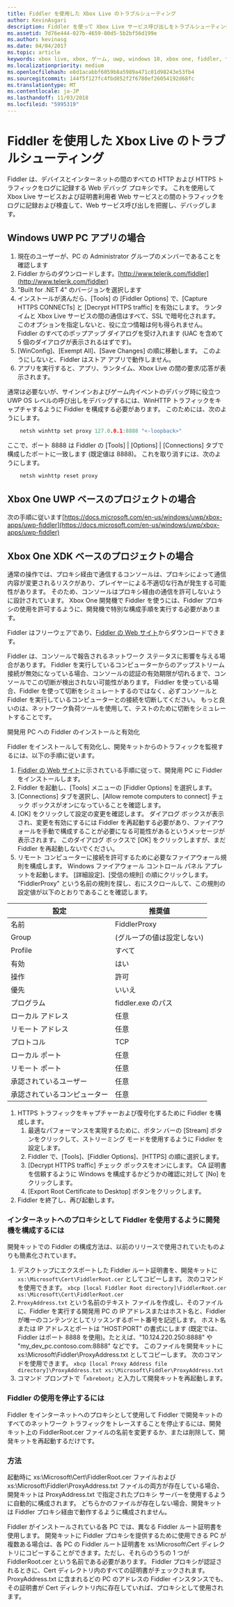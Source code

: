 ```yaml
---
title: Fiddler を使用した Xbox Live のトラブルシューティング
author: KevinAsgari
description: Fiddler を使って Xbox Live サービス呼び出しをトラブルシューティングする方法について説明します。
ms.assetid: 7d76e444-027b-4659-80d5-5b2bf56d199e
ms.author: kevinasg
ms.date: 04/04/2017
ms.topic: article
keywords: xbox live, xbox, ゲーム, uwp, windows 10, xbox one, fiddler, サービス呼び出し, トラブルシューティング
ms.localizationpriority: medium
ms.openlocfilehash: e8d1acabbf6059b8a5989a471c01d98243e53fb4
ms.sourcegitcommit: 144f5f127fc4fbd852f2f6780ef26054192d68fc
ms.translationtype: MT
ms.contentlocale: ja-JP
ms.lasthandoff: 11/03/2018
ms.locfileid: "5995319"
---
```

# <a name="troubleshooting-xbox-live-using-fiddler"></a>Fiddler を使用した Xbox Live のトラブルシューティング

Fiddler は、デバイスとインターネットの間のすべての HTTP および HTTPS トラフィックをログに記録する Web デバッグ プロキシです。 これを使用して Xbox Live サービスおよび証明書利用者 Web サービスとの間のトラフィックをログに記録および検査して、Web サービス呼び出しを把握し、デバッグします。

## <a name="for-windows-uwp-pc-apps"></a>Windows UWP PC アプリの場合

1. 現在のユーザーが、PC の Administrator グループのメンバーであることを確認します
1. Fiddler からのダウンロードします。[http://www.telerik.com/fiddler](http://www.telerik.com/fiddler)
1. "Built for .NET 4" のバージョンを選択します
1. インストールが済んだら、[Tools] の [Fiddler Options] で、[Capture HTTPS CONNECTs] と [Decrypt HTTPS traffic] を有効にします。  ランタイムと Xbox Live サービスの間の通信はすべて、SSL で暗号化されます。  このオプションを指定しないと、役に立つ情報は何も得られません。  Fiddler のすべてのポップアップ ダイアログを受け入れます (UAC を含めて 5 個のダイアログが表示されるはずです)。
1. [WinConfig]、[Exempt All]、[Save Changes] の順に移動します。  このようにしないと、Fiddler はストア アプリで動作しません。
1. アプリを実行すると、アプリ、ランタイム、Xbox Live の間の要求/応答が表示されます。

通常は必要ないが、サインインおよびゲーム内イベントのデバッグ時に役立つ UWP OS レベルの呼び出しをデバッグするには、WinHTTP トラフィックをキャプチャするように Fiddler を構成する必要があります。
このためには、次のようにします。
```cpp
    netsh winhttp set proxy 127.0.0.1:8888 "<-loopback>"
```
ここで、ポート 8888 は Fiddler の [Tools] | [Options] | [Connections] タブで構成したポートに一致します (既定値は 8888)。
これを取り消すには、次のようにします。
```cpp
    netsh winhttp reset proxy
```

## <a name="for-xbox-one-uwp-based-projects"></a>Xbox One UWP ベースのプロジェクトの場合

次の手順に従います[https://docs.microsoft.com/en-us/windows/uwp/xbox-apps/uwp-fiddler](https://docs.microsoft.com/en-us/windows/uwp/xbox-apps/uwp-fiddler)

## <a name="for-xbox-one-xdk-based-projects"></a>Xbox One XDK ベースのプロジェクトの場合

通常の操作では、プロキシ経由で通信するコンソールは、プロキシによって通信内容が変更されるリスクがあり、プレイヤーによる不適切な行為が発生する可能性があります。 そのため、コンソールはプロキシ経由の通信を許可しないように設計されています。 Xbox One 開発機で Fiddler を使うには、Fiddler プロキシの使用を許可するように、開発機で特別な構成手順を実行する必要があります。

Fiddler はフリーウェアであり、[Fiddler の Web サイト](http://www.telerik.com/fiddler/)からダウンロードできます。

Fiddler は、コンソールで報告されるネットワーク ステータスに影響を与える場合があります。 Fiddler を実行しているコンピューターからのアップストリーム接続が無効になっている場合、コンソールの認証の有効期限が切れるまで、コンソールでこの切断が検出されない可能性があります。 Fiddler を使っている場合、Fiddler を使って切断をシミュレートするのではなく、必ずコンソールと Fiddler を実行しているコンピューターとの接続を切断してください。 もっと良いのは、ネットワーク負荷ツールを使用して、テストのために切断をシミュレートすることです。

開発用 PC への Fiddler のインストールと有効化

Fiddler をインストールして有効化し、開発キットからのトラフィックを監視するには、以下の手順に従います。

1. [Fiddler の Web サイト](http://www.telerik.com/fiddler/)に示されている手順に従って、開発用 PC に Fiddler をインストールします。
1. Fiddler を起動し、[Tools] メニューの [Fiddler Options] を選択します。
1. [Connections] タブを選択し、[Allow remote computers to connect] チェック ボックスがオンになっていることを確認します。
1. [OK] をクリックして設定の変更を確認します。 ダイアログ ボックスが表示され、変更を有効にするには Fiddler を再起動する必要があり、ファイアウォールを手動で構成することが必要になる可能性があるというメッセージが表示されます。 このダイアログ ボックスで [OK] をクリックしますが、まだ Fiddler を再起動しないでください。
1. リモート コンピューターに接続を許可するために必要なファイアウォール規則を構成します。 Windows ファイアウォール コントロール パネル アプレットを起動します。 [詳細設定]、[受信の規則] の順にクリックします。 "FiddlerProxy" という名前の規則を探し、右にスクロールして、この規則の設定値が以下のとおりであることを確認します。

| 設定          | 推奨値                |
|------------------|--------------------------------|
| 名前             | FiddlerProxy                   |
| Group            | (グループの値は設定しない) |
| Profile          | すべて                            |
| 有効          | はい                            |
| 操作           | 許可                          |
| 優先         | いいえ                             |
| プログラム          | fiddler.exe のパス            |
| ローカル アドレス     | 任意                            |
| リモート アドレス    | 任意                            |
| プロトコル         | TCP                            |
| ローカル ポート        | 任意                            |
| リモート ポート       | 任意                            |
| 承認されているユーザー     | 任意                            |
| 承認されているコンピューター | 任意                            |


1. HTTPS トラフィックをキャプチャーおよび復号化するために Fiddler を構成します。
    1. 最適なパフォーマンスを実現するために、ボタン バーの [Stream] ボタンをクリックして、ストリーミング モードを使用するように Fiddler を設定します。
    1. Fiddler で、[Tools]、[Fiddler Options]、[HTTPS] の順に選択します。
    1. [Decrypt HTTPS traffic] チェック ボックスをオンにします。 CA 証明書を信頼するように Windows を構成するかどうかの確認に対して [No] をクリックします。
    1. [Export Root Certificate to Desktop] ボタンをクリックします。
1. Fiddler を終了し、再び起動します。

### <a name="to-configure-a-dev-kit-to-use-fiddler-as-its-proxy-to-the-internet"></a>インターネットへのプロキシとして Fiddler を使用するように開発機を構成するには
開発キットでの Fiddler の構成方法は、以前のリリースで使用されていたものよりも簡素化されています。

1. デスクトップにエクスポートした Fiddler ルート証明書を、開発キットに ``` xs:\Microsoft\Cert\FiddlerRoot.cer``` としてコピーします。  次のコマンドを使用できます。  ```xbcp [local Fiddler Root directory]\FiddlerRoot.cer xs:\Microsoft\Cert\FiddlerRoot.cer```
1. ```ProxyAddress.txt``` という名前のテキスト ファイルを作成し、そのファイルに、Fiddler を実行する開発用 PC の IP アドレスまたはホスト名と、Fiddler が唯一のコンテンツとしてリッスンするポート番号を記述します。 ホスト名または IP アドレスとポートは "HOST:PORT" の書式にします  (既定では、Fiddler はポート 8888 を使用)。たとえば、"10.124.220.250:8888" や "my_dev_pc.contoso.com:8888" などです。 このファイルを開発キットに xs:\Microsoft\Fiddler\ProxyAddress.txt としてコピーします。  次のコマンドを使用できます。  ```xbcp [local Proxy Address file directory]\ProxyAddress.txt xs:\Microsoft\Fiddler\ProxyAddress.txt```
1. コマンド プロンプトで「```xbreboot```」と入力して開発キットを再起動します。

### <a name="to-stop-using-fiddler"></a>Fiddler の使用を停止するには

Fiddler をインターネットへのプロキシとして使用して Fiddler で開発キットのすべてのネットワーク トラフィックをトレースすることを停止するには、開発キット上の FiddlerRoot.cer ファイルの名前を変更するか、または削除して、開発キットを再起動するだけです。

### <a name="how-it-works"></a>方法

起動時に xs:\Microsoft\Cert\FiddlerRoot.cer ファイルおよび xs:\Microsoft\Fiddler\ProxyAddress.txt ファイルの両方が存在している場合、開発キットは ProxyAddress.txt で指定されたプロキシ サーバーを使用するように自動的に構成されます。 どちらかのファイルが存在しない場合、開発キットは Fiddler プロキシ経由で動作するように構成されません。

Fiddler がインストールされている各 PC では、異なる Fiddler ルート証明書を使用します。 開発キットに Fiddler プロキシを提供するために使用できる PC が複数ある場合は、各 PC の Fiddler ルート証明書を xs:\Microsoft\Cert ディレクトリにコピーすることができます。ただし、それらのうちの 1 つが FiddlerRoot.cer という名前である必要があります。 Fiddler プロキシが認証されるときに、Cert ディレクトリ内のすべての証明書がチェックされます。 ProxyAddress.txt に含まれるどの PC のアドレスの Fiddler インスタンスでも、その証明書が Cert ディレクトリ内に存在していれば、プロキシとして使用されます。
